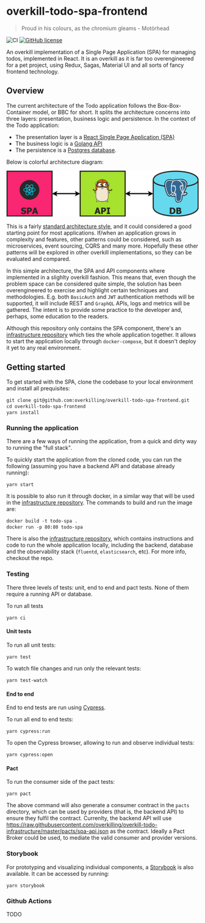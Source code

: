 # overkill-todo-spa-frontend

> Proud in his colours, as the chromium gleams - Motörhead

![CI](https://github.com/overkilling/overkill-todo-spa-frontend/workflows/CI/badge.svg?branch=master)
[![GitHub license](https://img.shields.io/github/license/overkilling/overkill-todo-spa-frontend)](https://github.com/overkilling/overkill-todo-spa-frontend/blob/master/LICENSE)

An overkill implementation of a Single Page Application (SPA) for managing todos, implemented in React.
It is an overkill as it is far too overengineered for a pet project, using Redux, Sagas, Material UI and all sorts of fancy frontend technology.

## Overview

The current architecture of the Todo application follows the Box-Box-Container model, or BBC for short.
It splits the architecture concerns into three layers: presentation, business logic and persistence.
In the context of the Todo application:

- The presentation layer is a [React Single Page Application (SPA)](https://github.com/overkilling/overkill-todo-spa-frontend)
- The business logic is a [Golang API](https://github.com/overkilling/overkill-todo-monolith-api)
- The persistence is a [Postgres database](https://www.postgresql.org/).

Below is colorful architecture diagram:

![Diagram](/.github/diagram.png?raw=true)

This is a fairly [standard architecture style](https://martinfowler.com/bliki/PresentationDomainDataLayering.html), and it could considered a good starting point for most applications.
If/when an application grows in complexity and features, other patterns could be considered, such as microservices, event sourcing, CQRS and many more.
Hopefully these other patterns will be explored in other overkill implementations, so they can be evaluated and compared.

In this simple architecture, the SPA and API components where implemented in a slighlty overkill fashion.
This means that, even though the problem space can be considered quite simple, the solution has been overengineered to exercise and highlight certain techniques and methodologies.
E.g. both `BasicAuth` and `JWT` authentication methods will be supported, it will include REST and `GraphQL` APIs, logs and metrics will be gathered.
The intent is to provide some practice to the developer and, perhaps, some education to the readers.

Although this repository only contains the SPA component, there's an [infrastructure repository](https://github.com/overkilling/overkill-todo-infrastructure) which ties the whole application together.
It allows to start the application locally through `docker-compose`, but it doesn't deploy it yet to any real environment.

## Getting started

To get started with the SPA, clone the codebase to your local environment and install all prequisites:

```
git clone git@github.com:overkilling/overkill-todo-spa-frontend.git
cd overkill-todo-spa-frontend
yarn install
```

### Running the application

There are a few ways of running the application, from a quick and dirty way to running the "full stack".

To quickly start the application from the cloned code, you can run the following (assuming you have a backend API and database already running):

```
yarn start
```

It is possible to also run it through docker, in a similar way that will be used in the [infrastructure repository](https://github.com/overkilling/overkill-todo-infrastructure).
The commands to build and run the image are:

```
docker build -t todo-spa .
docker run -p 80:80 todo-spa
```

There is also the [infrastructure repository](https://github.com/overkilling/overkill-todo-infrastructure), which contains instructions and code to run the whole application locally, including the backend, database and the observability stack (`fluentd`, `elasticsearch`, etc).
For more info, checkout the repo.

### Testing

There three levels of tests: unit, end to end and pact tests. None of them require a running API or database.

To run all tests

```
yarn ci
```

#### Unit tests

To run all unit tests:

```
yarn test
```

To watch file changes and run only the relevant tests:

```
yarn test-watch
```

#### End to end

End to end tests are run using [Cypress](https://www.cypress.io/).

To run all end to end tests:

```
yarn cypress:run
```

To open the Cypress browser, allowing to run and observe individual tests:

```
yarn cypress:open
```

#### Pact

To run the consumer side of the pact tests:

```
yarn pact
```

The above command will also generate a consumer contract in the `pacts` directory, which can be used by providers (that is, the backend API) to ensure they fulfil the contract.
Currenlty, the backend API will use https://raw.githubusercontent.com/overkilling/overkill-todo-infrastructure/master/pacts/spa-api.json as the contract.
Ideally a Pact Broker could be used, to mediate the valid consumer and provider versions.

### Storybook

For prototyping and visualizing individual components, a [Storybook](https://storybook.js.org/) is also available.
It can be accessed by running:

```
yarn storybook
```

### Github Actions

TODO
